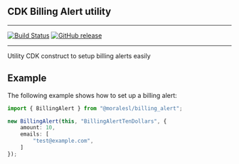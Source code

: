 ## CDK Billing Alert utility

---

[![Build Status](https://travis-ci.com/moralesl/cdk-billing-alert.svg?branch=master)](https://travis-ci.com/moralesl/cdk-billing-alert)
[![GitHub release](https://img.shields.io/github/release/moralesl/cdk-billing-alert/all.svg)](https://img.shields.io/github/release/moralesl/cdk-billing-alert/all.svg)

---

Utility CDK construct to setup billing alerts easily


## Example

The following example shows how to set up a billing alert:

```ts
import { BillingAlert } from "@moralesl/billing_alert";

new BillingAlert(this, "BillingAlertTenDollars", {
    amount: 10,
    emails: [
        "test@example.com",
    ]
});
```
